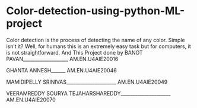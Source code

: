 # Color-detection-using-python-ML-project
Color detection is the process of detecting the name of any color. Simple isn’t it? Well, for humans this is an extremely easy task but for computers, it is not straightforward.
And This Project done by
BANOT PAVAN___________________ AM.EN.U4AIE20016

GHANTA ANNESH______ AM.EN.U4AIE20046

MAMIDIPELLY SRINIVAS_____________________ AM.EN.U4AIE20049

VEERAMREDDY SOURYA TEJAHARSHAREDDY_____________________ AM.EN.U4AIE20070
